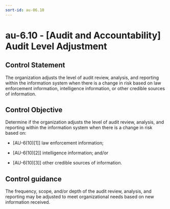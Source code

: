 ```yaml
---
sort-id: au-06.10
---
```


# au-6.10 - \[Audit and Accountability\] Audit Level Adjustment

## Control Statement

The organization adjusts the level of audit review, analysis, and reporting within the information system when there is a change in risk based on law enforcement information, intelligence information, or other credible sources of information.

## Control Objective

Determine if the organization adjusts the level of audit review, analysis, and reporting within the information system when there is a change in risk based on:

- \[AU-6(10)[1]\] law enforcement information;

- \[AU-6(10)[2]\] intelligence information; and/or

- \[AU-6(10)[3]\] other credible sources of information.

## Control guidance

The frequency, scope, and/or depth of the audit review, analysis, and reporting may be adjusted to meet organizational needs based on new information received.
